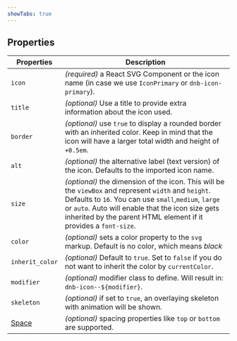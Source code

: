 ```yaml
---
showTabs: true
---
```


## Properties

| Properties                                  | Description                                                                                                                                                                                                                                                                            |
| ------------------------------------------- | -------------------------------------------------------------------------------------------------------------------------------------------------------------------------------------------------------------------------------------------------------------------------------------- |
| `icon`                                      | _(required)_ a React SVG Component or the icon name (in case we use `IconPrimary` or `dnb-icon-primary`).                                                                                                                                                                             |
| `title`                                     | _(optional)_ Use a title to provide extra information about the icon used.                                                                                                                                                                                                             |
| `border`                                    | _(optional)_ use `true` to display a rounded border with an inherited color. Keep in mind that the icon will have a larger total width and height of `+0.5em`.                                                                                                                         |
| `alt`                                       | _(optional)_ the alternative label (text version) of the icon. Defaults to the imported icon name.                                                                                                                                                                                     |
| `size`                                      | _(optional)_ the dimension of the icon. This will be the `viewBox` and represent `width` and `height`. Defaults to `16`. You can use `small`,`medium`, `large` or `auto`. Auto will enable that the icon size gets inherited by the parent HTML element if it provides a `font-size`. |
| `color`                                     | _(optional)_ sets a color property to the `svg` markup. Default is no color, which means _black_                                                                                                                                                                                       |
| `inherit_color`                             | _(optional)_ Default to `true`. Set to `false` if you do not want to inherit the color by `currentColor`.                                                                                                                                                                              |
| `modifier`                                  | _(optional)_ modifier class to define. Will result in: `dnb-icon--${modifier}`.                                                                                                                                                                                                        |
| `skeleton`                                  | _(optional)_ if set to `true`, an overlaying skeleton with animation will be shown.                                                                                                                                                                                                    |
| [Space](/uilib/components/space/properties) | _(optional)_ spacing properties like `top` or `bottom` are supported.                                                                                                                                                                                                                  |
